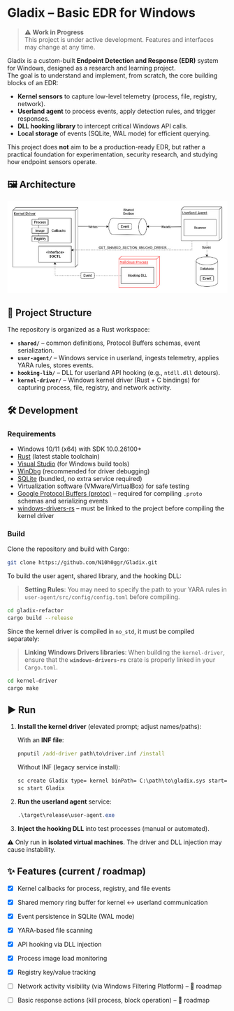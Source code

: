 # Gladix – Basic EDR for Windows

> ⚠️ **Work in Progress**  
> This project is under active development. Features and interfaces may change at any time.

Gladix is a custom-built **Endpoint Detection and Response (EDR)** system for Windows, designed as a research and learning project.  
The goal is to understand and implement, from scratch, the core building blocks of an EDR:

- **Kernel sensors** to capture low-level telemetry (process, file, registry, network).
- **Userland agent** to process events, apply detection rules, and trigger responses.
- **DLL hooking library** to intercept critical Windows API calls.
- **Local storage** of events (SQLite, WAL mode) for efficient querying.

This project does **not** aim to be a production-ready EDR, but rather a practical foundation for experimentation, security research, and studying how endpoint sensors operate.


## 🖼️ Architecture

![Gladix Architecture](docs/architecture.jpg)


## 📂 Project Structure

The repository is organized as a Rust workspace:

- **`shared/`** – common definitions, Protocol Buffers schemas, event serialization.
- **`user-agent/`** – Windows service in userland, ingests telemetry, applies YARA rules, stores events.
- **`hooking-lib/`** – DLL for userland API hooking (e.g., `ntdll.dll` detours).
- **`kernel-driver/`** – Windows kernel driver (Rust + C bindings) for capturing process, file, registry, and network activity.


## 🛠️ Development

### Requirements
- Windows 10/11 (x64) with SDK 10.0.26100+
- [Rust](https://www.rust-lang.org/) (latest stable toolchain)
- [Visual Studio](https://visualstudio.microsoft.com/) (for Windows build tools)
- [WinDbg](https://learn.microsoft.com/en-us/windows-hardware/drivers/debugger/) (recommended for driver debugging)
- [SQLite](https://www.sqlite.org/) (bundled, no extra service required)
- Virtualization software (VMware/VirtualBox) for safe testing
- [Google Protocol Buffers (protoc)](https://grpc.io/docs/protoc-installation/) – required for compiling `.proto` schemas and serializing events
- [windows-drivers-rs](https://github.com/microsoft/windows-drivers-rs) – must be linked to the project before compiling the kernel driver


### Build
Clone the repository and build with Cargo:

```bash
git clone https://github.com/N10h0ggr/Gladix.git
```

To build the user agent, shared library, and the hooking DLL:
> **Setting Rules**:
> You may need to specify the path to your YARA rules in `user-agent/src/config/config.toml` before compiling.

```bash
cd gladix-refactor
cargo build --release
```

Since the kernel driver is compiled in `no_std`, it must be compiled separately:

> **Linking Windows Drivers libraries**:
> When building the `kernel-driver`, ensure that the **`windows-drivers-rs`** crate is properly linked in your `Cargo.toml`.

```bash
cd kernel-driver
cargo make
```

## ▶️ Run

1. **Install the kernel driver** (elevated prompt; adjust names/paths):

   With an **INF file**:

   ```cmd
   pnputil /add-driver path\to\driver.inf /install
   ```

   Without INF (legacy service install):

   ```cmd
   sc create Gladix type= kernel binPath= C:\path\to\gladix.sys start= demand
   sc start Gladix
   ```
2. **Run the userland agent** service:

   ```powershell
   .\target\release\user-agent.exe
   ```
3. **Inject the hooking DLL** into test processes (manual or automated).

⚠️ Only run in **isolated virtual machines**. The driver and DLL injection may cause instability.

## ✨ Features (current / roadmap)

* [x] Kernel callbacks for process, registry, and file events
* [x] Shared memory ring buffer for kernel ↔ userland communication
* [x] Event persistence in SQLite (WAL mode)
* [x] YARA-based file scanning
* [x] API hooking via DLL injection
* [x] Process image load monitoring
* [x] Registry key/value tracking
* [ ] Network activity visibility (via Windows Filtering Platform) – 🚧 roadmap
* [ ] Basic response actions (kill process, block operation) – 🚧 roadmap

